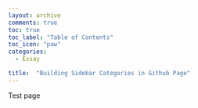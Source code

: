 ```yaml
---
layout: archive
comments: true
toc: true
toc_label: "Table of Contents"
toc_icon: "paw"
categories:
  - Essay

title:  "Building Sidebar Categories in Github Page"
---
```


Test page
